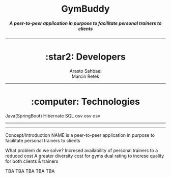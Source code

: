 <h1 align="center"> GymBuddy </h1>
<h5 align="center">A peer-to-peer application in purpose to facilitate personal trainers to clients</h5>
<hr>
  <h1 align="center"> :star2: Developers  </h1>
  <p align="center">
      Arasto Sahbaei      <br />
      Marcin Retek   </p>
<hr>
  <h1 align="center"> :computer: Technologies  </h1>
  Java(SpringBoot)
  Hibernate
  SQL
  osv
  osv
  osv
<hr><hr>

Concept/Introduction
NAME is a peer-to-peer application in purpose to facilitate personal trainers to clients

What problem do we solve?
Incresed availability of personal trainers to a reduced cost
A greater diversity
cost for gyms
dual rating to increse quality for both clients & trainers

TBA TBA TBA TBA TBA
